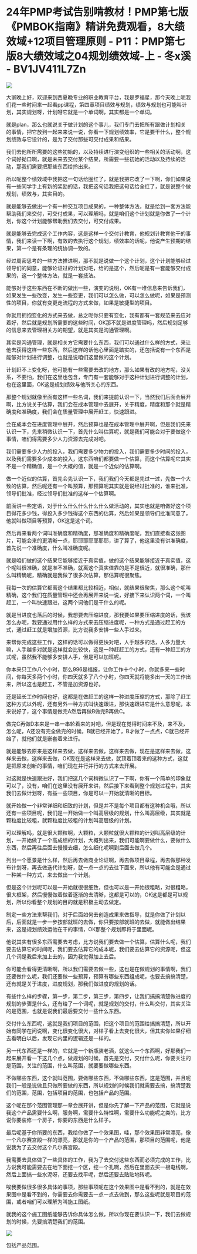 # 24年PMP考试告别啃教材！PMP第七版《PMBOK指南》精讲免费观看，8大绩效域+12项目管理原则 - P11：PMP第七版8大绩效域之04规划绩效域-上 - 冬x溪 - BV1JV411L7Zn

![](img/951644b973793f1d17d3b73484b4068e_0.png)

大家晚上好，欢迎来到西夏晚专业的职业教育平台，我是罗福星，那今天晚上呢我们花一些时间来一起看pp课程，第四章项目绩效与规划，绩效与规划也可能叫计划，其实规划呀，计划呀它就是一个单词啊，其实都是一个单词。

就是plan，那么也就说关于做计划的这个事儿，我们专门去把所有跟做计划相关的事情，把它放到一起来来说一说，你看一下规划绩效率，它是要干什么，整个规划绩效与它设计的，是为了交付那些可交付成果和结果。

我们去他所所需要的这些初始的，以及持续进行演变组织的一些相关的活动啊，这个词好拗口啊，就是未来去交付某个结果，所需要一些初始的活动以及持续的活动，那我们需要把那些东西给拎出来。

所以呢整个绩效域中我把这一句话给圈红了，就是我把它改了一下啊，你们如果说有一些同学手上有新的奖励的话，我把这句话我把这句话给全红了，就是说整个做规划，绩效与，其实目的。

就是能够去做出一个有一种交互项目成果的，一种整体方法，就是给到一套方法能帮助我们来交付，可交付成果，可以理解吗，就是咱们这个计划就是你做了一个计划，你这个计划能够帮助我们去交付，可交付成果。

就是能够去完成这个工作内容，这是这样一个交付计教育，他规划计教育他干的事情，我们来读一下啊，有效的去执行这个规划，绩效率的话呢，他说产生预期的结果，第一个是有条理的统协调一致的。

经过周密思考的一些方法推进啊，那不就是说做一个这个计划，这个计划能够经过领导们的同意，能够论证过的计划对吧，给的是这个，然后呢是有一套能够交付成果的，这一个整体方法，就是一套技法。

能够对于这些东西在不断的做出一些，演变的说明，OK有一堆信息来告诉我们，如果发生一些改变，发生一些变更，我们可以怎么做，可以怎么做呢，如果是预测性的项目，你就有变更走流程的方式来做，如果是敏捷型的项目。

你就用拥抱变化的方式来去做，总之呢你只要有变化，我有都有一套规范来去应对着好，然后就是规划所需要的这些时间，OK那不就是进度管理吗，然后规划足够的信息来去管理相关方的期望，就是其实是沟通管理啊。

其实是沟通管理，就是相关方它需要什么东西，我们可以通过什么样的方式，来让他去获得这样一些东西，然后这样的话他心里面是踏实的，还包括说有一个东西是能够对计划进行调整，也就是说咱们这里做的这个计划。

计划赶不上变化呀，他可能有一些需要去改的地方，那么如果有改的地方呢，没关系，不要怕，我们在这里也包含，专门有一套能够对于这种计划进行调整的计划，也在这里面，OK这是规划绩效与他所关心的东西。

那整个规划就像里面有这样一些名词，我们来提前认识一下，当然我们后面会展开啊，比方说关于估算，我们会在成本管理中去展开，关于精度，精度和那个就是精确度和准确度，我们会在质量管理中展开赶工，快速跟进。

会在成本会在进度管理中展开，然后预算也是在成本管理中展开啊，但是我们先来认识一下，先来稍微认识一下，首先什么叫估算呢，就是我们可能会对于要做这个事情，咱们得需要多少人力资源去完成对吧。

我们需要多少人力的投入，我们需要多少物力的投入，我们需要多少时间的投入，以及我们需要多少成本的投入，这东西咱们都要做一个估算，而这个估算呢它其实不是一个精确值，是一个大概的值，就是一个近似的估算啊。

做一个近似的估算，首先会先认识一下，我们我们今天都是先过一过，先做一个大致的估算，然后呢还有一个叫预算，那预算呢其实就是说经过批准的，谁来批准，领导们批准，经过领导们批准的这样一个估算啊。

前面讲一些定语，对于什么什么什么什么什么做活动的，其实也就是咱做好这个项目得花多少钱，得投入多少钱得这个东西的估算，然后如果是领导们批准同意了，他就叫做项目等预算，OK这是这个词。

然后再来看两个词叫准确度和精确度，那准确度和精确度呢，我们直接看这张图片，可能会来的更清晰一点，耶耶耶耶耶耶耶，讲了算了，他这里没有讲准确度，首先说一个准确度，什么叫准确度呢。

就是咱们做的这个结果它能够接近于真实值，做的这个结果能够接近于真实值，这个呢叫很准确，就是准不准确，就离这个真实值靠的是不是很近，就很准确，那什么叫精确呢，精确就是我做了很多次估算，那估算呢很聚焦。

我每一次的估算它都离这个结果都比较相近，相似，就结果很聚焦，那么这个呢叫精确，这个我们在质量管理中还会再展开来说一说，好接下来认识两个词，一个叫赶工，一个叫快速跟进，这两个词他们是干什么的呢。

就是当进度也落后的时候，我想要去压缩进度，那我要如果要压缩进度的话，我该怎么办呢，我要通过用什么样的方式来去压缩进度呢，一种方式是通过赶工的方式，通过赶工就是增加资源，比方说我多安排一些人手过来。

来帮你完成这些工作，这样的话可以做得更快对吧，人手越多的话，人多力量大嘛，人手越多对就是这样就会比较快，这是一种赶赶工的方式，还有一种赶工的方式呢，虽然我不能够多安排人手，但是可以加班呢。

你本来只工作八个小时，那么996是福报，让你工作十个小时，你就多来一些时间，你每天多两个小时，你四天就多了八个小时，你四天就将能多出一天的工作出来，所以这也是赶工，不管是加资源也好。

还是延长工作时间也好，这都是在做赶工的这样一种进度压缩的方式，那除了赶工这种方式以外呢，还有另外一种方式叫快速跟进，那快速跟进它是什么意思呢，本来说好了，这个事情是做完A然后再做B做完B再做C。

做完C再做D本来是一串一串轮着来的对吧，但是现在觉得时间来不及，来不及，怎么呢，A还没有完全做完的时候，B就已经开始了，B才做了一点点，C就已经开始了，就他们就是嵌套着来进行。

就是能够去原来是这样来去做，这样来去做，这样来去做，现在是这样来去做，这样来去做，这样来去做，OK现在是这样来去做，就顶着顶着来的这种方式，这就是把原来创新的事情，咱们现在并行并行的方式来去开展。

对这就是快速跟进好，我们把这几个词稍微认识了一下啊，你有一个简单的印象就可以了，没有，咱们在这里没有展开来讲，然后接下来看到整个规划过程中，其实我们去做计划呀，有益一些项目，你是可以一开始就清晰的目标。

就开始做一个非常详细和细致的计划，但是并不是每个项目都有这种机会哦，所以还有一些项目呢，我们是一开始做一个叫高层级的规划，什么叫高层级，其实就是颗粒度比较粗，就颗粒度比较粗的计划叫高层级的计划。

可以理解吗，就是很大颗粒啊，大颗粒，大颗粒就很大颗粒的计划叫高层级的计划，一开始做了一个高成绩的计划，大概列出来，我们可能啊要做什么，要做什么东西，然后再往后面去慢慢去细，怎么细化呢啊到后面去做几个。

列出一个愿景是什么样，然后再去做商业论证啊，再去做项目章程，再去做那种发布计划呀，再去做迭代计划呀，就一点一点的去往下面来，所以他有可能会是通过一种某一种方式，来去做出一个计划。

但是这个计划呢可以是一开始就很很细致，但也可以是一开始很粗略，对很粗略，很大框架，然后慢慢做着做着逐渐的去清晰，这都是可以的，OK这是都是可以规划，所以你看整个规划的目的就是积极主动去做定。

制定一些方法来帮我们，对于后面如何去创造成果来做指导，就是你做了计划以后，后面就是一步一步按部就班的去做，你只要按部就班的去做，就能做出结果来，这是规划绩效运他在干的事情，OK那整个规划即将于里面呢。

他说其实有很多东西需要去考虑，比方说我们要去做一个估算，估算什么呢，我们要去估算它的时间呢，我们要去估算它的成本呢，我们要去估算它的资源呢，但这几个词是我后来加上去的，因为我觉得加上去后。

你可能会看得更清晰啊，所以我们需要去做一些，这也是在做规划的事情啊，我们还要做什么呢，我们还要做一些预算，预算有哪些东西组成呢，也要去搞搞清楚，还有就是关于进度，进度规划，那我们做进度的规划的话。

有些什么样的步骤，第一步，第二步，第三步，第四步，让我们搞搞清楚做进度的规划的步骤是什么，还有给了一个词呢，就是规划的交付，什么叫交付，其实关注的是范围，也就是说我们最后要交付一些什么东西。

交付什么东西呢，这就是我们项目的范围，把这个项目的范围给搞搞清楚，所以开始有同学在问说啊，变化很变化很大，对样子看上去变化很大，但其实你如果仔细去看明白以后，发现它内里的逻辑还是一样的。

另一代东西还是一样的，它就是一个新瓶装老酒，就这么一个东西啊，好那我们一起来展开看一下这几个点，做规划的时候，首先是交付，交付什么呢，你要关注的是范围，关注的范围，什么叫范围，就要要做哪些东西。

不做哪些东西，这个就叫范围，要做哪些东西，不做哪些东西，这是范围，并且呢我们一般是说做且只做所要做的东西，所以规划的时候我们就需要去搞，搞清楚我们的范围，范围，包括项目的范围，也包括产品的范围。

这个呢在那个范围管理那一章会展开讲，但是你先了解一下产品的范围，它就是说我这个产品需要什么啊，服务啊，需要什么特性啊，需要什么功能呢之类的，比方说你要装修一个房子，你要的东西是什么样子。

最后呢基于你所要的东西，我给你做了一个效果图，哇，那个效果图非常漂亮，像一个凡尔赛宫殿一样的漂亮，那就是你的一个产品的范围，那项目的范围呢，他是说我为了去交付这个凡尔赛宫殿。

我需要去具体做了一些具体的工作，我为了去交付这些东西而必须完成的工作，比方说我可能需要去在地下面挖一个区，挖一个孔啊，然后在里面去买一根电线啊，然后上面搞一些水泥呀，还要去找平呢，然后还要去贴贴地砖呢。

唉我要做很多很多具体的事项，那些事项呢在这个效果图中是看不到的，就是在效果图中是看不到的，你需要去你需要去一点一点去做到，那么这些呢就是项目的范围，或者咱们可以理解为叫施工图纸。

就我的这个施工图纸能够告诉你具体怎么做，所以你现在要认识一下，我们去做规划的时候，先要搞清楚我们的范围。



![](img/951644b973793f1d17d3b73484b4068e_2.png)

包括产品范围。